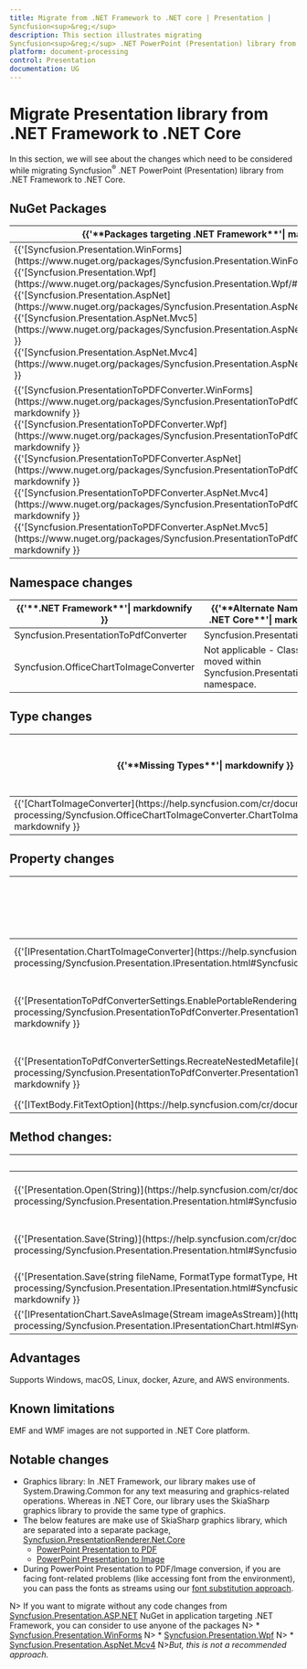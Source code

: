 ```yaml
---
title: Migrate from .NET Framework to .NET core | Presentation | Syncfusion<sup>&reg;</sup>
description: This section illustrates migrating Syncfusion<sup>&reg;</sup> .NET PowerPoint (Presentation) library from .NET Framework to .NET core.
platform: document-processing
control: Presentation
documentation: UG
---
```

# Migrate Presentation library from .NET Framework to .NET Core
In this section, we will see about the changes which need to be considered while migrating Syncfusion<sup>&reg;</sup> .NET PowerPoint (Presentation) library from .NET Framework to .NET Core.

## NuGet Packages

<table>
<tr>
<thead>
<th>
{{'**Packages targeting .NET Framework**'| markdownify }}
</th>
<th>
{{'**Packages targeting .NET Standard 2.0/.NET Core**'| markdownify }}
</th>
</thead>
</tr>
<tr>
<td>
{{'[Syncfusion.Presentation.WinForms](https://www.nuget.org/packages/Syncfusion.Presentation.WinForms/#"")'| markdownify }}<br/>
{{'[Syncfusion.Presentation.Wpf](https://www.nuget.org/packages/Syncfusion.Presentation.Wpf/#"")'| markdownify }}<br/>
{{'[Syncfusion.Presentation.AspNet](https://www.nuget.org/packages/Syncfusion.Presentation.AspNet/#"")'| markdownify }}<br/>
{{'[Syncfusion.Presentation.AspNet.Mvc5](https://www.nuget.org/packages/Syncfusion.Presentation.AspNet.Mvc5/#"")'| markdownify }}<br/>
{{'[Syncfusion.Presentation.AspNet.Mvc4](https://www.nuget.org/packages/Syncfusion.Presentation.AspNet.Mvc4/#"")'| markdownify }}
</td>
<td>
{{'[Syncfusion.Presentation.Net.Core](https://www.nuget.org/packages/Syncfusion.Presentation.Net.Core/#"")'| markdownify }}
</td>
</tr>
<tr>
<td>
{{'[Syncfusion.PresentationToPDFConverter.WinForms](https://www.nuget.org/packages/Syncfusion.PresentationToPdfConverter.WinForms/#"")'| markdownify }}<br/>
{{'[Syncfusion.PresentationToPDFConverter.Wpf](https://www.nuget.org/packages/Syncfusion.PresentationToPdfConverter.Wpf/#"")'| markdownify }}<br/>
{{'[Syncfusion.PresentationToPDFConverter.AspNet](https://www.nuget.org/packages/Syncfusion.PresentationToPdfConverter.AspNet/#"")'| markdownify }}<br/>
{{'[Syncfusion.PresentationToPDFConverter.AspNet.Mvc4](https://www.nuget.org/packages/Syncfusion.PresentationToPdfConverter.AspNet.Mvc4/#"")'| markdownify }}<br/>
{{'[Syncfusion.PresentationToPDFConverter.AspNet.Mvc5](https://www.nuget.org/packages/Syncfusion.PresentationToPdfConverter.AspNet.Mvc5/#"")'| markdownify }}
</td>
<td>
{{'[Syncfusion.PresentationRenderer.Net.Core](https://www.nuget.org/packages/Syncfusion.PresentationRenderer.Net.Core/#"")'| markdownify }}
</td>
</tr>
</table>

## Namespace changes

<table>
<tr>
<thead>
<th>
{{'**.NET Framework**'| markdownify }}
</th>
<th>
{{'**Alternate Namespace in .NET Core**'| markdownify }}
</th>
</thead>
</tr>
<tr>
<td>
Syncfusion.PresentationToPdfConverter
</td>
<td>
Syncfusion.PresentationRenderer
</td>
</tr>
<tr>
<td>
Syncfusion.OfficeChartToImageConverter
</td>
<td>
Not applicable - Classes are moved within Syncfusion.PresentationRenderer namespace.
</td>
</tr>
</table>

## Type changes

<table>
<tr>
<thead>
<th>
{{'**Missing Types**'| markdownify }}
</th>
<th>
{{'**Alternate Types in .NET Core**'| markdownify }}
</th>
</thead>
</tr>
<tr>
<td>
{{'[ChartToImageConverter](https://help.syncfusion.com/cr/document-processing/Syncfusion.OfficeChartToImageConverter.ChartToImageConverter.html#"")'| markdownify }}
</td>
<td>
Not applicable - It is handled internally.
</td>
</tr>
</table>

## Property changes

<table>
<tr>
<thead>
<th>
{{'**Missing properties**'| markdownify }}
</th>
<th>
{{'**Alternate properties in .NET Core**'| markdownify }}
</th>
</thead>
</tr>
<tr>
<td>
{{'[IPresentation.ChartToImageConverter](https://help.syncfusion.com/cr/document-processing/Syncfusion.Presentation.IPresentation.html#Syncfusion_Presentation_IPresentation_ChartToImageConverter"")'| markdownify }}
</td>
<td>
Not applicable - It is handled internally.
</td>
</tr>
<tr>
<td>
{{'[PresentationToPdfConverterSettings.EnablePortableRendering](https://help.syncfusion.com/cr/document-processing/Syncfusion.PresentationToPdfConverter.PresentationToPdfConverterSettings.html#Syncfusion_PresentationToPdfConverter_PresentationToPdfConverterSettings_EnablePortableRendering"")'| markdownify }}
</td>
<td>
This is the default approach in .NET Core and handled internally.
</td>
</tr>
<tr>
<td>
{{'[PresentationToPdfConverterSettings.RecreateNestedMetafile](https://help.syncfusion.com/cr/document-processing/Syncfusion.PresentationToPdfConverter.PresentationToPdfConverterSettings.html#Syncfusion_PresentationToPdfConverter_PresentationToPdfConverterSettings_RecreateNestedMetafile"")'| markdownify }}
</td>
<td>
Not supported due to .NET Core limitations.
</td>
</tr>
<tr>
<td>
{{'[ITextBody.FitTextOption](https://help.syncfusion.com/cr/document-processing/Syncfusion.Presentation.ITextBody.html#Syncfusion_Presentation_ITextBody_FitTextOption"")'| markdownify }}
</td>
<td>
Not supported
</td>
</tr>
</table>

## Method changes:

<table>
<tr>
<thead>
<th>
{{'**Missing methods**'| markdownify }}
</th>
<th>
{{'**Alternate methods in .NET Core**'| markdownify }}
</th>
</thead>
</tr>
<tr>
<td>
{{'[Presentation.Open(String)](https://help.syncfusion.com/cr/document-processing/Syncfusion.Presentation.Presentation.html#Syncfusion_Presentation_Presentation_Open_System_String_"")'| markdownify }}
</td>
<td>
You can open the document as stream from the file system using {{'[Presentation.Open(Stream)](https://help.syncfusion.com/cr/document-processing/Syncfusion.Presentation.Presentation.html#Syncfusion_Presentation_Presentation_Open_System_IO_Stream"")'| markdownify }} API.
</td>
</tr>
<tr>
<td>
{{'[Presentation.Save(String)](https://help.syncfusion.com/cr/document-processing/Syncfusion.Presentation.Presentation.html#Syncfusion_Presentation_Presentation_Save_System_String_"")'| markdownify }}
</td>
<td>
You can save the document as stream to the file system using {{'[Presentation.Save(Stream)](https://help.syncfusion.com/cr/document-processing/Syncfusion.Presentation.Presentation.html#Syncfusion_Presentation_Presentation_Save_System_IO_Stream_"")'| markdownify }} API.
</td>
</tr>
<tr>
<td>
{{'[Presentation.Save(string fileName, FormatType formatType, HttpResponse response)](https://help.syncfusion.com/cr/document-processing/Syncfusion.Presentation.IPresentation.html#Syncfusion_Presentation_IPresentation_Save_System_String_Syncfusion_Presentation_FormatType_System_Web_HttpResponse_"")'| markdownify }}
</td>
<td>
You can save the document as stream and then download from browser.
</td>
</tr>
<tr>
<td>
{{'[IPresentationChart.SaveAsImage(Stream imageAsStream)](https://help.syncfusion.com/cr/document-processing/Syncfusion.Presentation.IPresentationChart.html#Syncfusion_Presentation_IPresentationChart_SaveAsImage_System_IO_Stream_"")'| markdownify }}
</td>
<td>
IPresentationRenderer.ConvertToImage(IPresentationChart chart, Stream outputStream)
</td>
</tr>
</table>

## Advantages
Supports Windows, macOS, Linux, docker, Azure, and AWS environments.

## Known limitations
EMF and WMF images are not supported in .NET Core platform.

## Notable changes
* Graphics library: In .NET Framework, our library makes use of System.Drawing.Common for any text measuring and graphics-related operations. Whereas in .NET Core, our library uses the SkiaSharp graphics library to provide the same type of graphics.
* The below features are make use of SkiaSharp graphics library, which are separated into a separate package, [Syncfusion.PresentationRenderer.Net.Core](https://www.nuget.org/packages/Syncfusion.PresentationRenderer.Net.Core)
	* [PowerPoint Presentation to PDF](https://help.syncfusion.com/document-processing/powerpoint/conversions/powerpoint-to-pdf/net/presentation-to-pdf)
	* [PowerPoint Presentation to Image](https://help.syncfusion.com/document-processing/powerpoint/conversions/powerpoint-to-image/net/presentation-to-image)
* During PowerPoint Presentation to PDF/Image conversion, if you are facing font-related problems (like accessing font from the environment), you can pass the fonts as streams using our [font substitution approach](https://help.syncfusion.com/document-processing/powerpoint/conversions/powerpoint-to-pdf/net/presentation-to-pdf#font-substitution-for-unavailable-fonts).

N> If you want to migrate without any code changes from [Syncfusion.Presentation.ASP.NET](https://www.nuget.org/packages/Syncfusion.Presentation.AspNet.Mvc4) NuGet in application targeting .NET Framework, you can consider to use anyone of the packages
N> * [Syncfusion.Presentation.WinForms](https://www.nuget.org/packages/Syncfusion.Presentation.WinForms)
N> * [Syncfusion.Presentation.Wpf](https://www.nuget.org/packages/Syncfusion.Presentation.Wpf)
N> * [Syncfusion.Presentation.AspNet.Mcv4](https://www.nuget.org/packages/Syncfusion.Presentation.AspNet.Mvc4)
N>*But, this is not a recommended approach.*
